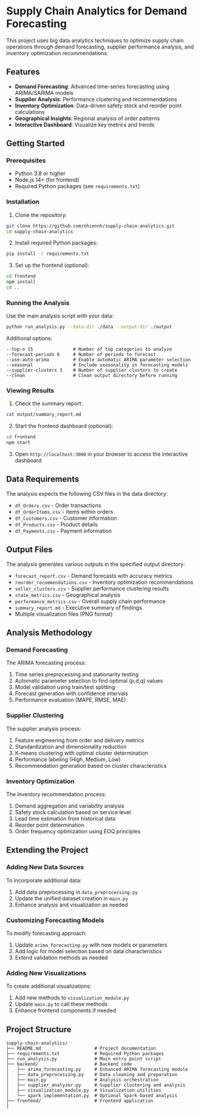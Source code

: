 # Supply Chain Analytics for Demand Forecasting

This project uses big data analytics techniques to optimize supply chain operations through demand forecasting, supplier performance analysis, and inventory optimization recommendations.

## Features

- **Demand Forecasting**: Advanced time-series forecasting using ARIMA/SARIMA models
- **Supplier Analysis**: Performance clustering and recommendations
- **Inventory Optimization**: Data-driven safety stock and reorder point calculations
- **Geographical Insights**: Regional analysis of order patterns
- **Interactive Dashboard**: Visualize key metrics and trends

## Getting Started

### Prerequisites

- Python 3.8 or higher
- Node.js 14+ (for frontend)
- Required Python packages (see `requirements.txt`)

### Installation

1. Clone the repository:
```bash
git clone https://github.com/nhiennh/supply-chain-analytics.git
cd supply-chain-analytics
```

2. Install required Python packages:
```bash
pip install -r requirements.txt
```

3. Set up the frontend (optional):
```bash
cd frontend
npm install
cd ..
```

### Running the Analysis

Use the main analysis script with your data:

```bash
python run_analysis.py --data-dir ./data --output-dir ./output
```

Additional options:
```
--top-n 15               # Number of top categories to analyze
--forecast-periods 6     # Number of periods to forecast
--use-auto-arima         # Enable automatic ARIMA parameter selection
--seasonal               # Include seasonality in forecasting models
--supplier-clusters 3    # Number of supplier clusters to create
--clean                  # Clean output directory before running
```

### Viewing Results

1. Check the summary report:
```bash
cat output/summary_report.md
```

2. Start the frontend dashboard (optional):
```bash
cd frontend
npm start
```

3. Open `http://localhost:3000` in your browser to access the interactive dashboard

## Data Requirements

The analysis expects the following CSV files in the data directory:

- `df_Orders.csv` - Order transactions
- `df_OrderItems.csv` - Items within orders
- `df_Customers.csv` - Customer information
- `df_Products.csv` - Product details
- `df_Payments.csv` - Payment information

## Output Files

The analysis generates various outputs in the specified output directory:

- `forecast_report.csv` - Demand forecasts with accuracy metrics
- `reorder_recommendations.csv` - Inventory optimization recommendations
- `seller_clusters.csv` - Supplier performance clustering results
- `state_metrics.csv` - Geographical analysis
- `performance_metrics.csv` - Overall supply chain performance
- `summary_report.md` - Executive summary of findings
- Multiple visualization files (PNG format)

## Analysis Methodology

### Demand Forecasting

The ARIMA forecasting process:
1. Time series preprocessing and stationarity testing
2. Automatic parameter selection to find optimal (p,d,q) values
3. Model validation using train/test splitting
4. Forecast generation with confidence intervals
5. Performance evaluation (MAPE, RMSE, MAE)

### Supplier Clustering

The supplier analysis process:
1. Feature engineering from order and delivery metrics
2. Standardization and dimensionality reduction
3. K-means clustering with optimal cluster determination
4. Performance labeling (High, Medium, Low)
5. Recommendation generation based on cluster characteristics

### Inventory Optimization

The inventory recommendation process:
1. Demand aggregation and variability analysis
2. Safety stock calculation based on service level
3. Lead time estimation from historical data
4. Reorder point determination
5. Order frequency optimization using EOQ principles

## Extending the Project

### Adding New Data Sources

To incorporate additional data:
1. Add data preprocessing in `data_preprocessing.py`
2. Update the unified dataset creation in `main.py`
3. Enhance analysis and visualization as needed

### Customizing Forecasting Models

To modify forecasting approach:
1. Update `arima_forecasting.py` with new models or parameters
2. Add logic for model selection based on data characteristics
3. Extend validation methods as needed

### Adding New Visualizations

To create additional visualizations:
1. Add new methods to `visualization_module.py`
2. Update `main.py` to call these methods
3. Enhance frontend components if needed

## Project Structure

```
supply-chain-analytics/
├── README.md                    # Project documentation
├── requirements.txt             # Required Python packages
├── run_analysis.py              # Main entry point script
├── backend/                     # Backend code
│   ├── arima_forecasting.py     # Enhanced ARIMA forecasting module
│   ├── data_preprocessing.py    # Data cleaning and preparation
│   ├── main.py                  # Analysis orchestration
│   ├── supplier_analyzer.py     # Supplier clustering and analysis
│   ├── visualization_module.py  # Visualization utilities
│   └── spark_implementation.py  # Optional Spark-based analysis
├── frontend/                    # Frontend application
│